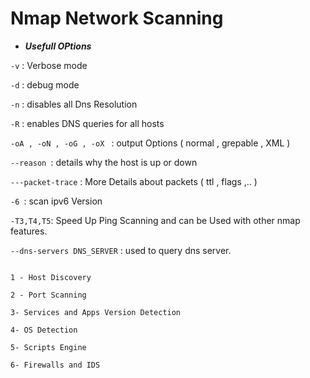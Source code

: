 
# Nmap Network Scanning 

* ***Usefull OPtions***

```-v``` : Verbose mode 

```-d``` : debug mode 

```-n``` : disables all Dns Resolution

```-R``` : enables DNS queries for all hosts

```-oA , -oN , -oG , -oX ``` : output Options ( normal , grepable , XML ) 

```--reason ```:  details why the host is up or down 

```---packet-trace``` : More Details about packets ( ttl , flags ,.. )

```-6 ```: scan ipv6 Version 

```-T3,T4,T5```: Speed Up Ping Scanning and can be Used with other nmap features. 

```--dns-servers DNS_SERVER``` : used to query dns server.

```min

1 - Host Discovery

2 - Port Scanning 

3- Services and Apps Version Detection 

4- OS Detection

5- Scripts Engine 

6- Firewalls and IDS

